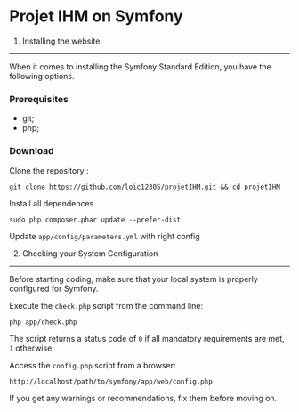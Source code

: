 Projet IHM on Symfony
========================


1) Installing the website
----------------------------------

When it comes to installing the Symfony Standard Edition, you have the
following options.

### Prerequisites
  * git;
  * php;

### Download 
Clone the repository :

    git clone https://github.com/loic12305/projetIHM.git && cd projetIHM

Install all dependences

    sudo php composer.phar update --prefer-dist   

Update `app/config/parameters.yml` with right config


2) Checking your System Configuration
-------------------------------------

Before starting coding, make sure that your local system is properly
configured for Symfony.

Execute the `check.php` script from the command line:

    php app/check.php

The script returns a status code of `0` if all mandatory requirements are met,
`1` otherwise.

Access the `config.php` script from a browser:

    http://localhost/path/to/symfony/app/web/config.php

If you get any warnings or recommendations, fix them before moving on.

